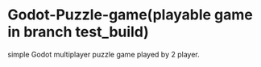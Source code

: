 # Godot-Puzzle-game(playable game in branch test_build)
simple Godot multiplayer puzzle game played by 2 player.
